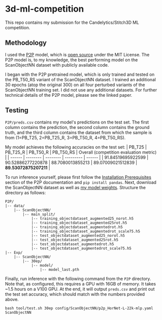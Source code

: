 # 3d-ml-competition

This repo contains my submission for the Candelytics/Stitch3D ML competition.

## Methodology

I used the [P2P](https://arxiv.org/pdf/2208.02812.pdf) model, which is [open source](https://github.com/wangzy22/P2P) under the MIT License. The P2P model is, to my knowledge, the best performing model on the ScanObjectNN dataset with publicly available code.

I began with the P2P pretrained model, which is only trained and tested on the PB_T50_RS variant of the ScanObjectNN dataset. I trained an additional 30 epochs (atop the original 300) on all four perturbed variants of the ScanObjectNN training set. I did not use any additional datasets. For further technical details of the P2P model, please see the linked paper.

## Testing

```P2P/preds.csv``` contains my model's predictions on the test set. The first column contains the prediction, the second column contains the ground truth, and the third column contains the dataset from which the sample is from (1=PB_T25, 2=PB_T25_R, 3=PB_T50_R, 4=PB_T50_RS). 

My model achieves the following accuracies on the test set:
| PB_T25 | PB_T25_R | PB_T50_R | PB_T50_RS | Overall (competition evaluation metric) |
| ------ | -------- | -------- | --------- | ------ |
| 91.84519695922599 | 90.52886277220878 | 88.7080013855213 | 89.07009021512839 | **89.53072875207211** |

To run inference yourself, please first follow the [Installation Prerequisites](https://github.com/wangzy22/P2P#installation-prerequisites) section of the P2P documentation and ```pip install pandas```. Next, download the ScanObjectNN dataset as well as [my model weights](https://drive.google.com/file/d/1XMLYqNbrxKHlTOMvp2bhAO6NTyRsCpHA/view?usp=share_link). Structure the directory as follows:

```
P2P/
|-- data/
    |-- ScanObjectNN/
        |-- main_split/
            |-- training_objectdataset_augmented25_norot.h5
            |-- training_objectdataset_augmented25rot.h5
            |-- training_objectdataset_augmentedrot.h5
            |-- training_objectdataset_augmentedrot_scale75.h5
            |-- test_objectdataset_augmented25_norot.h5
            |-- test_objectdataset_augmented25rot.h5
            |-- test_objectdataset_augmentedrot.h5
            |-- test_objectdataset_augmentedrot_scale75.h5
|-- Exp/
    |-- ScanObjectNN/
        |-- 30ep/
            |-- model/
                |-- model_last.pth
```

Finally, run inference with the following command from the ```P2P``` directory. Note that, as configured, this requires a GPU with 16GB of memory. It takes ~1.5 hours on a V100 GPU. At the end, it will output ```preds.csv``` and print out the test set accuracy, which should match with the numbers provided above.
```
bash tool/test.sh 30ep config/ScanObjectNN/p2p_HorNet-L-22k-mlp.yaml ScanObjectNN
```
